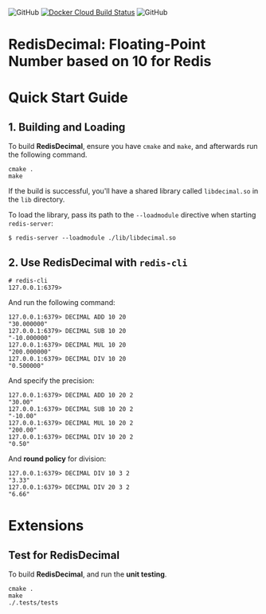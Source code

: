 ![GitHub](https://img.shields.io/github/v/release/joverzhang/redis-decimal?include_prereleases)
[![Docker Cloud Build Status](https://img.shields.io/docker/cloud/build/ttmo/redis-decimal?logo=docker)](https://hub.docker.com/repository/docker/ttmo/redis-decimal)
![GitHub](https://img.shields.io/github/license/JoverZhang/redis-decimal)

# RedisDecimal: Floating-Point Number based on 10 for Redis

# Quick Start Guide

## 1. Building and Loading

To build **RedisDecimal**, ensure you have `cmake` and `make`, and afterwards run the following command.

```shell
cmake .
make
```

If the build is successful, you'll have a shared library called `libdecimal.so` in the `lib` directory.

To load the library, pass its path to the `--loadmodule` directive when starting `redis-server`:

```shell
$ redis-server --loadmodule ./lib/libdecimal.so
```

## 2. Use RedisDecimal with `redis-cli`

```shell
# redis-cli
127.0.0.1:6379>
```

And run the following command:

```shell
127.0.0.1:6379> DECIMAL ADD 10 20
"30.000000"
127.0.0.1:6379> DECIMAL SUB 10 20
"-10.000000"
127.0.0.1:6379> DECIMAL MUL 10 20
"200.000000"
127.0.0.1:6379> DECIMAL DIV 10 20
"0.500000"
```

And specify the precision:

```shell
127.0.0.1:6379> DECIMAL ADD 10 20 2
"30.00"
127.0.0.1:6379> DECIMAL SUB 10 20 2
"-10.00"
127.0.0.1:6379> DECIMAL MUL 10 20 2
"200.00"
127.0.0.1:6379> DECIMAL DIV 10 20 2
"0.50"
```

And **round policy** for division:

```shell
127.0.0.1:6379> DECIMAL DIV 10 3 2
"3.33"
127.0.0.1:6379> DECIMAL DIV 20 3 2
"6.66"
```

# Extensions

## Test for RedisDecimal

To build **RedisDecimal**, and run the **unit testing**.

```shell
cmake .
make
./.tests/tests
```
